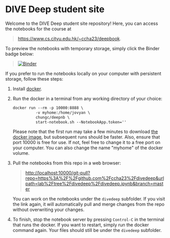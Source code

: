 # DIVE Deep student site

Welcome to the DIVE Deep student site repository! Here, you can access the notebooks for the course at 

> <https://www.cs.cityu.edu.hk/~ccha23/deepbook>. 

To preview the notebooks with temporary storage, simply click the Binder badge below:

> [![Binder](https://mybinder.org/badge_logo.svg)](https://mybinder.org/v2/gh/ccha23/divedeep/HEAD?urlpath=lab/tree/divedeep.ipynb)

If you prefer to run the notebooks locally on your computer with persistent storage, follow these steps:

1. Install [docker](
https://docs.docker.com/get-started/#download-and-install-docker).

2. Run the docker in a terminal from any working directory of your choice:  
    ```markdown
    docker run --rm -p 10000:8888 \
              -v myhome:/home/jovyan \
              chungc/deepnb \
              start-notebook.sh --NotebookApp.token=''
    ```
    Please note that the first run may take a few minutes to download [the docker image](https://hub.docker.com/r/chungc/deepnb/tags), but subsequent runs should be faster. Also, ensure that port 10000 is free for use. If not, feel free to change it to a free port on your computer. You can also change the name "myhome" of the docker volume.

3. Pull the notebooks from this repo in a web browser:  
    > <http://localhost:10000/git-pull?repo=https%3A%2F%2Fgithub.com%2Fccha23%2Fdivedeep&urlpath=lab%2Ftree%2Fdivedeep%2Fdivedeep.ipynb&branch=master>

    You can work on the notebooks under the `divedeep` subfolder. If you visit the link again, it will automatically pull and merge changes from the repo without overwriting your changes.

4. To finish, stop the notebook server by pressing `Control-C` in the terminal that runs the docker. If you want to restart, simply run the docker command again. Your files should still be under the `divedeep` subfolder.